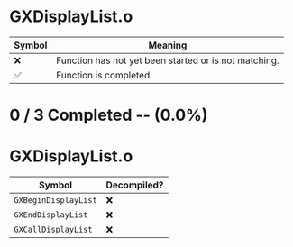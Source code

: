 # GXDisplayList.o
| Symbol | Meaning 
| ------------- | ------------- 
| :x: | Function has not yet been started or is not matching. 
| :white_check_mark: | Function is completed. 


# 0 / 3 Completed -- (0.0%)
# GXDisplayList.o
| Symbol | Decompiled? |
| ------------- | ------------- |
| `GXBeginDisplayList` | :x: |
| `GXEndDisplayList` | :x: |
| `GXCallDisplayList` | :x: |
